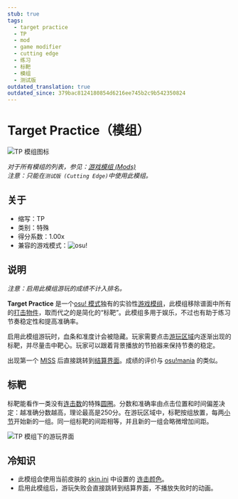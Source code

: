 ```yaml
---
stub: true
tags:
  - target practice
  - TP
  - mod
  - game modifier
  - cutting edge
  - 练习
  - 标靶
  - 模组
  - 测试版
outdated_translation: true
outdated_since: 379bac8124180854d6216ee745b2c9b542350824
---
```


# Target Practice（模组）

![TP 模组图标](/wiki/shared/mods/TP.png "Target Practice (TP) 模组图标")

*对于所有模组的列表，参见：[游戏模组 (Mods)](/wiki/Gameplay/Game_modifier)*\
*注意：只能在`测试版 (Cutting Edge)`中使用此模组。*

## 关于

- 缩写：TP
- 类别：特殊
- 得分系数：1.00x
- 兼容的游戏模式：![][osu!]

## 说明

*注意：启用此模组游玩的成绩不计入排名。*

**Target Practice** 是一个[osu! 模式](/wiki/Game_mode/osu!)独有的实验性[游戏模组](/wiki/Gameplay/Game_modifier)，此模组移除谱面中所有的[打击物件](/wiki/Gameplay/Hit_object)，取而代之的是简化的“标靶”。此模组多用于娱乐，不过也有助于练习节奏稳定性和提高准确率。

启用此模组游玩时，血条和准度计会被隐藏。玩家需要点击[游玩区域](/wiki/Client/Playfield)内逐渐出现的标靶，并尽量击中靶心。玩家可以跟着背景播放的节拍器来保持节奏的稳定。

出现第一个 [MISS](/wiki/Gameplay/Judgement/osu!) 后直接跳转到[结算界面](/wiki/Client/Interface#结算界面)。成绩的评价与 [osu!mania](/wiki/Gameplay/Grade#osu!mania) 的类似。

## 标靶

标靶能看作一类没有[连击数](/wiki/Beatmapping/Combo)的特殊[圆圈](/wiki/Gameplay/Hit_object/Hit_circle)。分数和准确率由点击位置和时间偏差决定：越准确分数越高，理论最高是250分。在游玩区域中，标靶按组放置，每两[小节](/wiki/Music_theory/Beat)开始新的一组。同一组标靶的间距相等，并且新的一组会略微增加间距。

![TP 模组下的游玩界面](img/TP-gameplay.jpg "启用 Target Practice 模组时的 osu! 游玩界面")

## 冷知识

- 此模组会使用当前皮肤的 [skin.ini](/wiki/Skinning/skin.ini) 中设置的 [连击颜色](/wiki/Beatmapping/Combo_colour)。
- 启用此模组后，游玩失败会直接跳转到结算界面，不播放失败时的动画。

[osu!]: /wiki/shared/mode/osu.png "osu!"
